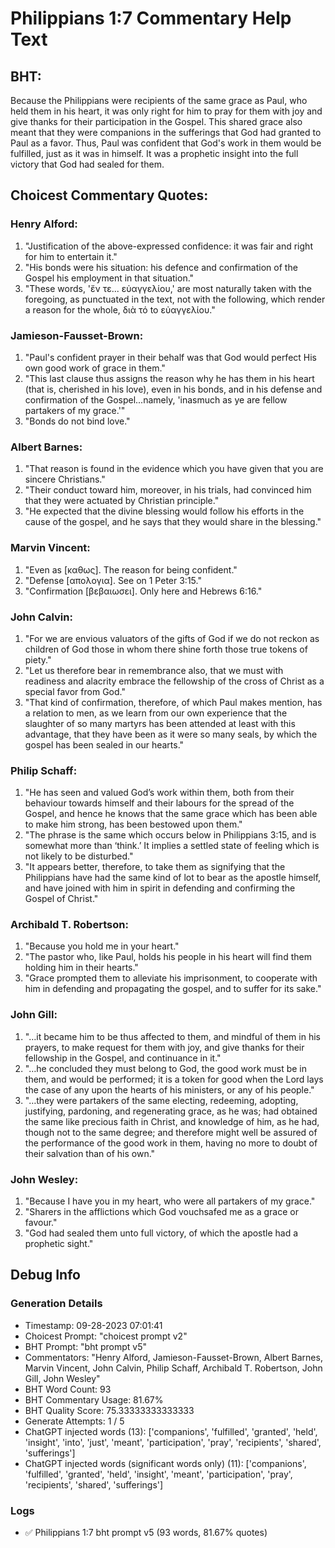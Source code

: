 # Philippians 1:7 Commentary Help Text

## BHT:
Because the Philippians were recipients of the same grace as Paul, who held them in his heart, it was only right for him to pray for them with joy and give thanks for their participation in the Gospel. This shared grace also meant that they were companions in the sufferings that God had granted to Paul as a favor. Thus, Paul was confident that God's work in them would be fulfilled, just as it was in himself. It was a prophetic insight into the full victory that God had sealed for them.

## Choicest Commentary Quotes:
### Henry Alford:
1. "Justification of the above-expressed confidence: it was fair and right for him to entertain it."
2. "His bonds were his situation: his defence and confirmation of the Gospel his employment in that situation."
3. "These words, 'ἔν τε... εὐαγγελίου,' are most naturally taken with the foregoing, as punctuated in the text, not with the following, which render a reason for the whole, διὰ τό to εὐαγγελίου."

### Jamieson-Fausset-Brown:
1. "Paul's confident prayer in their behalf
was that God would perfect His own good work of grace in them."
2. "This last
clause thus assigns the reason why he has them in his heart (that is, cherished in his love), even in his bonds, and
in his defense and confirmation of the Gospel...namely, 'inasmuch as ye are fellow partakers of my grace.'"
3. "Bonds do not bind love."

### Albert Barnes:
1. "That reason is found in the evidence which you have given that you are sincere Christians."
2. "Their conduct toward him, moreover, in his trials, had convinced him that they were actuated by Christian principle."
3. "He expected that the divine blessing would follow his efforts in the cause of the gospel, and he says that they would share in the blessing."

### Marvin Vincent:
1. "Even as [καθως]. The reason for being confident."
2. "Defense [απολογια]. See on 1 Peter 3:15."
3. "Confirmation [βεβαιωσει]. Only here and Hebrews 6:16."

### John Calvin:
1. "For we are envious valuators of the gifts of God if we do not reckon as children of God those in whom there shine forth those true tokens of piety."
2. "Let us therefore bear in remembrance also, that we must with readiness and alacrity embrace the fellowship of the cross of Christ as a special favor from God."
3. "That kind of confirmation, therefore, of which Paul makes mention, has a relation to men, as we learn from our own experience that the slaughter of so many martyrs has been attended at least with this advantage, that they have been as it were so many seals, by which the gospel has been sealed in our hearts."

### Philip Schaff:
1. "He has seen and valued God’s work within them, both from their behaviour towards himself and their labours for the spread of the Gospel, and hence he knows that the same grace which has been able to make him strong, has been bestowed upon them." 
2. "The phrase is the same which occurs below in Philippians 3:15, and is somewhat more than ‘think.’ It implies a settled state of feeling which is not likely to be disturbed." 
3. "It appears better, therefore, to take them as signifying that the Philippians have had the same kind of lot to bear as the apostle himself, and have joined with him in spirit in defending and confirming the Gospel of Christ."

### Archibald T. Robertson:
1. "Because you hold me in your heart." 
2. "The pastor who, like Paul, holds his people in his heart will find them holding him in their hearts."
3. "Grace prompted them to alleviate his imprisonment, to cooperate with him in defending and propagating the gospel, and to suffer for its sake."

### John Gill:
1. "…it became him to be thus affected to them, and mindful of them in his prayers, to make request for them with joy, and give thanks for their fellowship in the Gospel, and continuance in it."
2. "…he concluded they must belong to God, the good work must be in them, and would be performed; it is a token for good when the Lord lays the case of any upon the hearts of his ministers, or any of his people."
3. "…they were partakers of the same electing, redeeming, adopting, justifying, pardoning, and regenerating grace, as he was; had obtained the same like precious faith in Christ, and knowledge of him, as he had, though not to the same degree; and therefore might well be assured of the performance of the good work in them, having no more to doubt of their salvation than of his own."

### John Wesley:
1. "Because I have you in my heart, who were all partakers of my grace."
2. "Sharers in the afflictions which God vouchsafed me as a grace or favour."
3. "God had sealed them unto full victory, of which the apostle had a prophetic sight."


## Debug Info
### Generation Details
- Timestamp: 09-28-2023 07:01:41
- Choicest Prompt: "choicest prompt v2"
- BHT Prompt: "bht prompt v5"
- Commentators: "Henry Alford, Jamieson-Fausset-Brown, Albert Barnes, Marvin Vincent, John Calvin, Philip Schaff, Archibald T. Robertson, John Gill, John Wesley"
- BHT Word Count: 93
- BHT Commentary Usage: 81.67%
- BHT Quality Score: 75.33333333333333
- Generate Attempts: 1 / 5
- ChatGPT injected words (13):
	['companions', 'fulfilled', 'granted', 'held', 'insight', 'into', 'just', 'meant', 'participation', 'pray', 'recipients', 'shared', 'sufferings']
- ChatGPT injected words (significant words only) (11):
	['companions', 'fulfilled', 'granted', 'held', 'insight', 'meant', 'participation', 'pray', 'recipients', 'shared', 'sufferings']

### Logs
- ✅ Philippians 1:7 bht prompt v5 (93 words, 81.67% quotes)